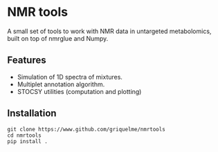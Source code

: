 NMR tools
=========

A small set of tools to work with NMR data in untargeted metabolomics, built on
top of nmrglue and Numpy.

Features
--------
* Simulation of 1D spectra of mixtures.
* Multiplet annotation algorithm.
* STOCSY utilities (computation and plotting)


Installation
------------

```shell
git clone https://www.github.com/griquelme/nmrtools
cd nmrtools
pip install .
```

